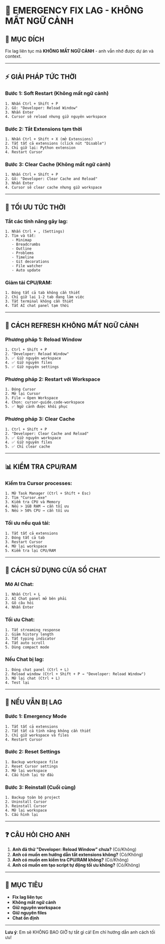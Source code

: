 # 🚨 EMERGENCY FIX LAG - KHÔNG MẤT NGỮ CẢNH

## 🎯 **MỤC ĐÍCH**
Fix lag liên tục mà **KHÔNG MẤT NGỮ CẢNH** - anh vẫn nhớ được dự án và context.

---

## ⚡ **GIẢI PHÁP TỨC THỜI**

### **Bước 1: Soft Restart (Không mất ngữ cảnh)**
```
1. Nhấn Ctrl + Shift + P
2. Gõ: "Developer: Reload Window"
3. Nhấn Enter
4. Cursor sẽ reload nhưng giữ nguyên workspace
```

### **Bước 2: Tắt Extensions tạm thời**
```
1. Nhấn Ctrl + Shift + X (mở Extensions)
2. Tắt tất cả extensions (click nút "Disable")
3. Chỉ giữ lại: Python extension
4. Restart Cursor
```

### **Bước 3: Clear Cache (Không mất ngữ cảnh)**
```
1. Nhấn Ctrl + Shift + P
2. Gõ: "Developer: Clear Cache and Reload"
3. Nhấn Enter
4. Cursor sẽ clear cache nhưng giữ workspace
```

---

## 🔧 **TỐI ƯU TỨC THỜI**

### **Tắt các tính năng gây lag:**
```
1. Nhấn Ctrl + , (Settings)
2. Tìm và tắt:
   - Minimap
   - Breadcrumbs
   - Outline
   - Problems
   - Timeline
   - Git decorations
   - File watcher
   - Auto update
```

### **Giảm tải CPU/RAM:**
```
1. Đóng tất cả tab không cần thiết
2. Chỉ giữ lại 1-2 tab đang làm việc
3. Tắt terminal không cần thiết
4. Tắt AI chat panel tạm thời
```

---

## 🚀 **CÁCH REFRESH KHÔNG MẤT NGỮ CẢNH**

### **Phương pháp 1: Reload Window**
```
1. Ctrl + Shift + P
2. "Developer: Reload Window"
3. ✅ Giữ nguyên workspace
4. ✅ Giữ nguyên files
5. ✅ Giữ nguyên settings
```

### **Phương pháp 2: Restart với Workspace**
```
1. Đóng Cursor
2. Mở lại Cursor
3. File → Open Workspace
4. Chọn: cursor-guide.code-workspace
5. ✅ Ngữ cảnh được khôi phục
```

### **Phương pháp 3: Clear Cache**
```
1. Ctrl + Shift + P
2. "Developer: Clear Cache and Reload"
3. ✅ Giữ nguyên workspace
4. ✅ Giữ nguyên files
5. ✅ Chỉ clear cache
```

---

## 📊 **KIỂM TRA CPU/RAM**

### **Kiểm tra Cursor processes:**
```
1. Mở Task Manager (Ctrl + Shift + Esc)
2. Tìm "Cursor.exe"
3. Kiểm tra CPU và Memory
4. Nếu > 1GB RAM → cần tối ưu
5. Nếu > 50% CPU → cần tối ưu
```

### **Tối ưu nếu quá tải:**
```
1. Tắt tất cả extensions
2. Đóng tất cả tab
3. Restart Cursor
4. Mở lại workspace
5. Kiểm tra lại CPU/RAM
```

---

## 🎯 **CÁCH SỬ DỤNG CỬA SỔ CHAT**

### **Mở AI Chat:**
```
1. Nhấn Ctrl + L
2. AI Chat panel mở bên phải
3. Gõ câu hỏi
4. Nhấn Enter
```

### **Tối ưu Chat:**
```
1. Tắt streaming response
2. Giảm history length
3. Tắt typing indicator
4. Tắt auto scroll
5. Dùng compact mode
```

### **Nếu Chat bị lag:**
```
1. Đóng chat panel (Ctrl + L)
2. Reload window (Ctrl + Shift + P → "Developer: Reload Window")
3. Mở lại chat (Ctrl + L)
4. Test lại
```

---

## 🚨 **NẾU VẪN BỊ LAG**

### **Bước 1: Emergency Mode**
```
1. Tắt tất cả extensions
2. Tắt tất cả tính năng không cần thiết
3. Chỉ giữ workspace và files
4. Restart Cursor
```

### **Bước 2: Reset Settings**
```
1. Backup workspace file
2. Reset Cursor settings
3. Mở lại workspace
4. Cấu hình lại từ đầu
```

### **Bước 3: Reinstall (Cuối cùng)**
```
1. Backup toàn bộ project
2. Uninstall Cursor
3. Reinstall Cursor
4. Mở lại workspace
5. Cấu hình lại
```

---

## ❓ **CÂU HỎI CHO ANH**

1. **Anh đã thử "Developer: Reload Window" chưa?** (Có/Không)
2. **Anh có muốn em hướng dẫn tắt extensions không?** (Có/Không)
3. **Anh có muốn em kiểm tra CPU/RAM không?** (Có/Không)
4. **Anh có muốn em tạo script tự động tối ưu không?** (Có/Không)

---

## 🎯 **MỤC TIÊU**

- **Fix lag liên tục**
- **Không mất ngữ cảnh**
- **Giữ nguyên workspace**
- **Giữ nguyên files**
- **Chat ổn định**

---

**Lưu ý**: Em sẽ KHÔNG BAO GIỜ tự tắt gì cả! Em chỉ hướng dẫn anh cách tối ưu!
